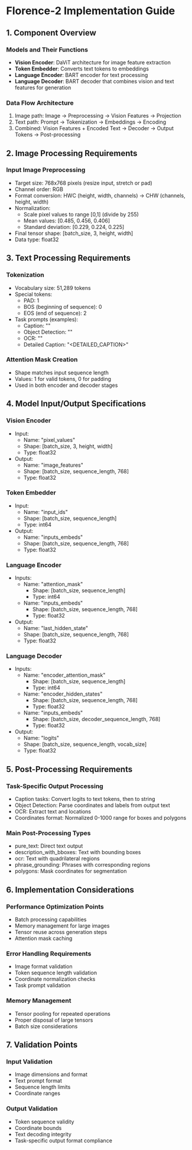 # Florence-2 Implementation Guide

## 1. Component Overview

### Models and Their Functions
- **Vision Encoder**: DaViT architecture for image feature extraction
- **Token Embedder**: Converts text tokens to embeddings
- **Language Encoder**: BART encoder for text processing
- **Language Decoder**: BART decoder that combines vision and text features for generation

### Data Flow Architecture
1. Image path: Image → Preprocessing → Vision Features → Projection
2. Text path: Prompt → Tokenization → Embeddings → Encoding
3. Combined: Vision Features + Encoded Text → Decoder → Output Tokens → Post-processing

## 2. Image Processing Requirements

### Input Image Preprocessing
- Target size: 768x768 pixels (resize input, stretch or pad)
- Channel order: RGB
- Format conversion: HWC (height, width, channels) → CHW (channels, height, width)
- Normalization:
  - Scale pixel values to range [0,1] (divide by 255)
  - Mean values: [0.485, 0.456, 0.406]
  - Standard deviation: [0.229, 0.224, 0.225]
- Final tensor shape: [batch_size, 3, height, width]
- Data type: float32

## 3. Text Processing Requirements

### Tokenization
- Vocabulary size: 51,289 tokens
- Special tokens:
  - PAD: 1
  - BOS (beginning of sequence): 0
  - EOS (end of sequence): 2
- Task prompts (examples):
  - Caption: "<CAPTION>"
  - Object Detection: "<OD>"
  - OCR: "<OCR>"
  - Detailed Caption: "<DETAILED_CAPTION>"

### Attention Mask Creation
- Shape matches input sequence length
- Values: 1 for valid tokens, 0 for padding
- Used in both encoder and decoder stages

## 4. Model Input/Output Specifications

### Vision Encoder
- Input:
  - Name: "pixel_values"
  - Shape: [batch_size, 3, height, width]
  - Type: float32
- Output:
  - Name: "image_features"
  - Shape: [batch_size, sequence_length, 768]
  - Type: float32

### Token Embedder
- Input:
  - Name: "input_ids"
  - Shape: [batch_size, sequence_length]
  - Type: int64
- Output:
  - Name: "inputs_embeds"
  - Shape: [batch_size, sequence_length, 768]
  - Type: float32

### Language Encoder
- Inputs:
  - Name: "attention_mask"
    - Shape: [batch_size, sequence_length]
    - Type: int64
  - Name: "inputs_embeds"
    - Shape: [batch_size, sequence_length, 768]
    - Type: float32
- Output:
  - Name: "last_hidden_state"
  - Shape: [batch_size, sequence_length, 768]
  - Type: float32

### Language Decoder
- Inputs:
  - Name: "encoder_attention_mask"
    - Shape: [batch_size, sequence_length]
    - Type: int64
  - Name: "encoder_hidden_states"
    - Shape: [batch_size, sequence_length, 768]
    - Type: float32
  - Name: "inputs_embeds"
    - Shape: [batch_size, decoder_sequence_length, 768]
    - Type: float32
- Output:
  - Name: "logits"
  - Shape: [batch_size, sequence_length, vocab_size]
  - Type: float32

## 5. Post-Processing Requirements

### Task-Specific Output Processing
- Caption tasks: Convert logits to text tokens, then to string
- Object Detection: Parse coordinates and labels from output text
- OCR: Extract text and locations
- Coordinates format: Normalized 0-1000 range for boxes and polygons

### Main Post-Processing Types
- pure_text: Direct text output
- description_with_bboxes: Text with bounding boxes
- ocr: Text with quadrilateral regions
- phrase_grounding: Phrases with corresponding regions
- polygons: Mask coordinates for segmentation

## 6. Implementation Considerations

### Performance Optimization Points
- Batch processing capabilities
- Memory management for large images
- Tensor reuse across generation steps
- Attention mask caching

### Error Handling Requirements
- Image format validation
- Token sequence length validation
- Coordinate normalization checks
- Task prompt validation

### Memory Management
- Tensor pooling for repeated operations
- Proper disposal of large tensors
- Batch size considerations

## 7. Validation Points

### Input Validation
- Image dimensions and format
- Text prompt format
- Sequence length limits
- Coordinate ranges

### Output Validation
- Token sequence validity
- Coordinate bounds
- Text decoding integrity
- Task-specific output format compliance